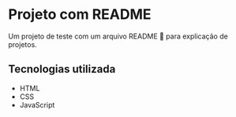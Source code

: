 # Projeto com README
Um projeto de teste com um arquivo README 🚀 para explicação de projetos.

## Tecnologias utilizada
- HTML
- CSS
- JavaScript
